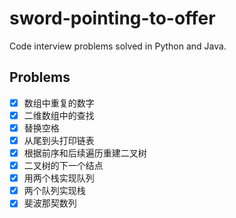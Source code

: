 # sword-pointing-to-offer
Code interview problems solved in Python and Java.

## Problems
- [x] 数组中重复的数字
- [x] 二维数组中的查找
- [x] 替换空格
- [x] 从尾到头打印链表
- [x] 根据前序和后续遍历重建二叉树
- [x] 二叉树的下一个结点
- [x] 用两个栈实现队列
- [x] 两个队列实现栈
- [x] 斐波那契数列
